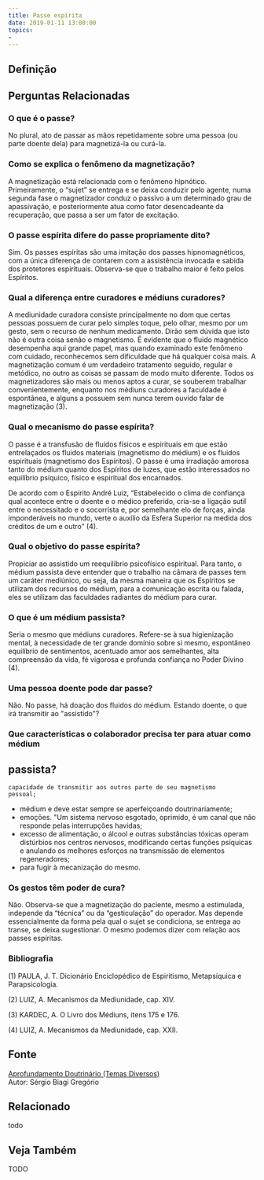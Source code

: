 ```yaml
---
title: Passe espírita
date: 2019-01-11 13:00:00
topics: 
- 
---
```


## Definição


## Perguntas Relacionadas

### O que é o passe?
No plural, ato de passar as mãos repetidamente sobre uma pessoa (ou
parte doente dela) para magnetizá-la ou curá-la.

### Como se explica o fenômeno da magnetização?
A magnetização está relacionada com o fenômeno hipnótico. Primeiramente,
o “sujet” se entrega e se deixa conduzir pelo agente, numa segunda fase
o magnetizador conduz o passivo a um determinado grau de apassivação, e
posteriormente atua como fator desencadeante da recuperação, que passa a
ser um fator de excitação.

### O passe espírita difere do passe propriamente dito?
Sim. Os passes espíritas são uma imitação dos passes hipnomagnéticos,
com a única diferença de contarem com a assistência invocada e sabida
dos protetores espirituais. Observa-se que o trabalho maior é feito
pelos Espíritos.

### Qual a diferença entre curadores e médiuns curadores?
A mediunidade curadora consiste principalmente no dom que certas pessoas
possuem de curar pelo simples toque, pelo olhar, mesmo por um gesto, sem
o recurso de nenhum medicamento. Dirão sem dúvida que isto não é outra
coisa senão o magnetismo. É evidente que o fluido magnético desempenha
aqui grande papel, mas quando examinado este fenômeno com cuidado,
reconhecemos sem dificuldade que há qualquer coisa mais. A magnetização
comum é um verdadeiro tratamento seguido, regular e metódico, no outro
as coisas se passam de modo muito diferente. Todos os magnetizadores são
mais ou menos aptos a curar, se souberem trabalhar convenientemente,
enquanto nos médiuns curadores a faculdade é espontânea, e alguns a
possuem sem nunca terem ouvido falar de magnetização (3).

### Qual o mecanismo do passe espírita?
O passe é a transfusão de fluidos físicos e espirituais em que estão
entrelaçados os fluidos materiais (magnetismo do médium) e os fluidos
espirituais (magnetismo dos Espíritos). O passe é uma irradiação amorosa
tanto do médium quanto dos Espíritos de luzes, que estão interessados no
equilíbrio psíquico, físico e espiritual dos encarnados.

De acordo com o Espírito André Luiz, “Estabelecido o clima de confiança
qual acontece entre o doente e o médico preferido, cria-se a ligação
sutil entre o necessitado e o socorrista e, por semelhante elo de
forças, ainda imponderáveis no mundo, verte o auxílio da Esfera Superior
na medida dos créditos de um e outro” (4).

### Qual o objetivo do passe espírita?
Propiciar ao assistido um reequilíbrio psicofísico espiritual. Para
tanto, o médium passista deve entender que o trabalho na câmara de
passes tem um caráter mediúnico, ou seja, da mesma maneira que os
Espíritos se utilizam dos recursos do médium, para a comunicação escrita
ou falada, eles se utilizam das faculdades radiantes do médium para
curar.

### O que é um médium passista?
Seria o mesmo que médiuns curadores. Refere-se à sua higienização
mental, à necessidade de ter grande domínio sobre si mesmo, espontâneo
equilíbrio de sentimentos, acentuado amor aos semelhantes, alta
compreensão da vida, fé vigorosa e profunda confiança no Poder Divino
(4).

### Uma pessoa doente pode dar passe?
Não. No passe, há doação dos fluidos do médium. Estando doente, o que
irá transmitir ao "assistido"?
### Que características o colaborador precisa ter para atuar como médium
passista?
-   
    capacidade de transmitir aos outros parte de seu magnetismo
    pessoal;
-   
    médium e deve estar sempre se aperfeiçoando doutrinariamente;
-   
    emoções. "Um sistema nervoso esgotado, oprimido, é um canal que não
    responde pelas interrupções havidas;
-   
    excesso de alimentação, o álcool e outras substâncias tóxicas operam
    distúrbios nos centros nervosos, modificando certas funções
    psíquicas e anulando os melhores esforços na transmissão de
    elementos regeneradores;
-   
    para fugir à mecanização do mesmo.

### Os gestos têm poder de cura?
Não. Observa-se que a magnetização do paciente, mesmo a estimulada,
independe da “técnica” ou da “gesticulação” do operador. Mas depende
essencialmente da forma pela qual o sujet se condiciona, se entrega ao
transe, se deixa sugestionar. O mesmo podemos dizer com relação aos
passes espíritas.


### Bibliografia
(1) PAULA, J. T. Dicionário Enciclopédico de Espiritismo, Metapsíquica
e Parapsicologia.

(2) LUIZ, A. Mecanismos da Mediunidade, cap. XIV.

(3) KARDEC, A. O Livro dos Médiuns, itens 175 e 176.

(4) LUIZ, A. Mecanismos da Mediunidade, cap. XXII.

## Fonte
[Aprofundamento Doutrinário (Temas Diversos)](https://sites.google.com/view/aprofundamentodoutrinario/passe-espírita)  
Autor: Sérgio Biagi Gregório



## Relacionado
todo

## Veja Também
TODO


